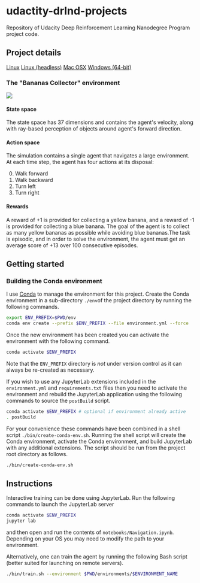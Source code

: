 # udactity-drlnd-projects
Repository of Udacity Deep Reinforcement Learning Nanodegree Program project code.

## Project details

[Linux](https://s3-us-west-1.amazonaws.com/udacity-drlnd/P1/Banana/Banana_Linux.zip) 
[Linux (headless)](https://s3-us-west-1.amazonaws.com/udacity-drlnd/P1/Banana/Banana_Linux_NoVis.zip)
[Mac OSX](https://s3-us-west-1.amazonaws.com/udacity-drlnd/P1/Banana/Banana.app.zip)
[Windows (64-bit)](https://s3-us-west-1.amazonaws.com/udacity-drlnd/P1/Banana/Banana_Windows_x86_64.zip)


### The "Bananas Collector" environment

![](./assets/banana-collector.gif)

#### State space

The state space has 37 dimensions and contains the agent's velocity, along with ray-based 
perception of objects around agent's forward direction. 

#### Action space

The simulation contains a single agent that navigates a large environment. At each time step, the 
agent has four actions at its disposal:

0. Walk forward
1. Walk backward
2. Turn left
3. Turn right

#### Rewards 

A reward of +1 is provided for collecting a yellow banana, and a reward of -1 is provided for 
collecting a blue banana. The goal of the agent is to collect as many yellow bananas as possible 
while avoiding blue bananas.The task is episodic, and in order to solve the environment, the agent 
must get an average score of +13 over 100 consecutive episodes.

## Getting started

### Building the Conda environment

I use [Conda](https://docs.conda.io/en/latest/) to manage the environment for this project. Create 
the Conda environment in a sub-directory `./env`of the project directory by running the following 
commands.

```bash
export ENV_PREFIX=$PWD/env
conda env create --prefix $ENV_PREFIX --file environment.yml --force
```

Once the new environment has been created you can activate the environment with the following 
command.

```bash
conda activate $ENV_PREFIX
```

Note that the `ENV_PREFIX` directory is *not* under version control as it can always be re-created as 
necessary.

If you wish to use any JupyterLab extensions included in the `environment.yml` and `requirements.txt` 
files then you need to activate the environment and rebuild the JupyterLab application using the 
following commands to source the `postBuild` script.

```bash
conda activate $ENV_PREFIX # optional if environment already active
. postBuild
```

For your convenience these commands have been combined in a shell script `./bin/create-conda-env.sh`. 
Running the shell script will create the Conda environment, activate the Conda environment, and 
build JupyterLab with any additional extensions. The script should be run from the project root 
directory as follows.

```bash
./bin/create-conda-env.sh
```

## Instructions

Interactive training can be done using JupyterLab. Run the following commands to launch the 
JupyterLab server

```bash
conda activate $ENV_PREFIX
jupyter lab
```

and then open and run the contents of `notebooks/Navigation.ipynb`. Depending on your OS you may 
need to modify the path to your environment.

Alternatively, one can train the agent by running the following Bash script (better suited for 
launching on remote servers).

```bash
./bin/train.sh --environment $PWD/environments/$ENVIRONMENT_NAME
```
